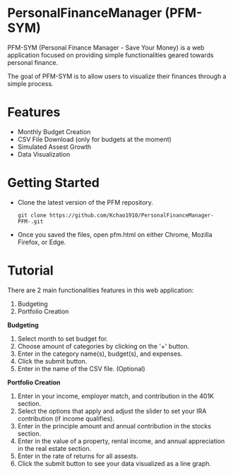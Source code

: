# PersonalFinanceManager (PFM-SYM)

PFM-SYM (Personal Finance Manager - Save Your Money) is a web application focused on providing simple functionalities geared towards personal finance.

The goal of PFM-SYM is to allow users to visualize their finances through a simple process.

# Features
* Monthly Budget Creation
* CSV File Download (only for budgets at the moment)
* Simulated Assest Growth
* Data Visualization

# Getting Started
* Clone the latest version of the PFM repository.<br>
    ```
    git clone https://github.com/Kchao1910/PersonalFinanceManager-PFM-.git
    ```
* Once you saved the files, open pfm.html on either Chrome, Mozilla Firefox, or Edge.

# Tutorial
There are 2 main functionalities features in this web application:<br>

1) Budgeting
2) Portfolio Creation

**Budgeting**
1) Select month to set budget for.
2) Choose amount of categories by clicking on the '+' button.
3) Enter in the category name(s), budget(s), and expenses.
4) Click the submit button.
5) Enter in the name of the CSV file. (Optional)

**Portfolio Creation**

1) Enter in your income, employer match, and contribution in the 401K section.
2) Select the options that apply and adjust the slider to set your IRA contribution (if income qualifies).
3) Enter in the principle amount and annual contribution in the stocks section.
4) Enter in the value of a property, rental income, and annual appreciation in the real estate section.
5) Enter in the rate of returns for all assests.
6) Click the submit button to see your data visualized as a line graph.

